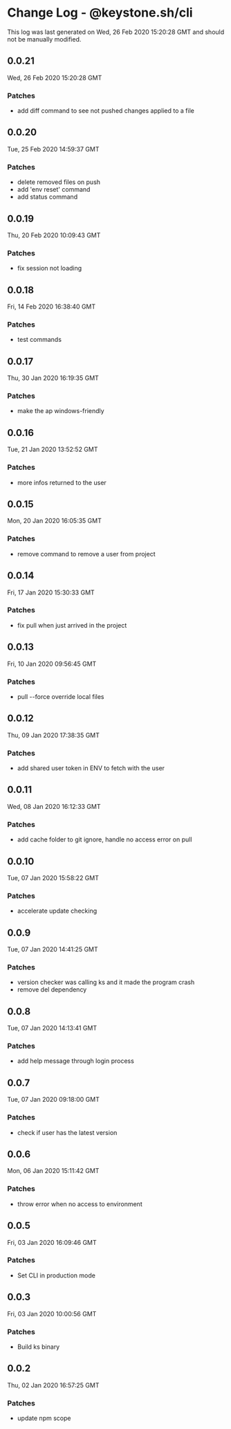 # Change Log - @keystone.sh/cli

This log was last generated on Wed, 26 Feb 2020 15:20:28 GMT and should not be manually modified.

## 0.0.21
Wed, 26 Feb 2020 15:20:28 GMT

### Patches

- add diff command to see not pushed changes applied to a file

## 0.0.20
Tue, 25 Feb 2020 14:59:37 GMT

### Patches

- delete removed files on push
- add 'env reset' command
- add status command

## 0.0.19
Thu, 20 Feb 2020 10:09:43 GMT

### Patches

- fix session not loading

## 0.0.18
Fri, 14 Feb 2020 16:38:40 GMT

### Patches

- test commands

## 0.0.17
Thu, 30 Jan 2020 16:19:35 GMT

### Patches

- make the ap windows-friendly

## 0.0.16
Tue, 21 Jan 2020 13:52:52 GMT

### Patches

- more infos returned to the user

## 0.0.15
Mon, 20 Jan 2020 16:05:35 GMT

### Patches

- remove command to remove a user from project

## 0.0.14
Fri, 17 Jan 2020 15:30:33 GMT

### Patches

- fix pull when just arrived in the project

## 0.0.13
Fri, 10 Jan 2020 09:56:45 GMT

### Patches

- pull --force override local files

## 0.0.12
Thu, 09 Jan 2020 17:38:35 GMT

### Patches

- add shared user token in ENV to fetch with the user

## 0.0.11
Wed, 08 Jan 2020 16:12:33 GMT

### Patches

- add cache folder to git ignore, handle no access error on pull

## 0.0.10
Tue, 07 Jan 2020 15:58:22 GMT

### Patches

- accelerate update checking

## 0.0.9
Tue, 07 Jan 2020 14:41:25 GMT

### Patches

- version checker was calling ks and it made the program crash
- remove del dependency

## 0.0.8
Tue, 07 Jan 2020 14:13:41 GMT

### Patches

- add help message through login process

## 0.0.7
Tue, 07 Jan 2020 09:18:00 GMT

### Patches

- check if user has the latest version

## 0.0.6
Mon, 06 Jan 2020 15:11:42 GMT

### Patches

- throw error when no access to environment

## 0.0.5
Fri, 03 Jan 2020 16:09:46 GMT

### Patches

- Set CLI in production mode

## 0.0.3
Fri, 03 Jan 2020 10:00:56 GMT

### Patches

- Build ks binary

## 0.0.2
Thu, 02 Jan 2020 16:57:25 GMT

### Patches

- update npm scope

